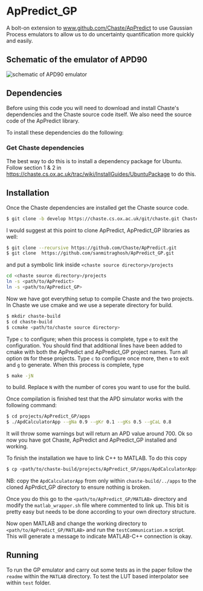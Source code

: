 # ApPredict_GP

A bolt-on extension to www.github.com/Chaste/ApPredict to use Gaussian Process emulators to allow us to do uncertainty quantification more quickly and easily.

## Schematic of the emulator of APD90

![schematic of APD90 emulator](https://github.com/sanmitraghosh/ApPredict_GP/blob/master/SimulatorEmulator.png)

## Dependencies

Before using this code you will need to download and install Chaste's
dependencies and the Chaste source code itself. We also need the source code of the ApPredict library.

To install these dependencies do the following:
### Get Chaste dependencies
The best way to do this is to install a dependency package for Ubuntu. Follow section 1 & 2 in https://chaste.cs.ox.ac.uk/trac/wiki/InstallGuides/UbuntuPackage to do this.

## Installation

Once the Chaste dependencies are installed get the Chaste source code. 

```bash
$ git clone -b develop https://chaste.cs.ox.ac.uk/git/chaste.git Chaste
```
I would suggest at this point to clone ApPredict, ApPredict_GP libraries as well:
```bash
$ git clone --recursive https://github.com/Chaste/ApPredict.git
$ git clone  https://github.com/sanmitraghosh/ApPredict_GP.git
```
and put a symbolic link inside `<chaste source directory>/projects`
```bash
cd <chaste source directory>/projects
ln -s <path/to/ApPredict>
ln -s <path/to/ApPredict_GP>
```

Now we have got everything setup to compile Chaste and the two projects. In Chaste we use cmake and we use a seperate directory for build.
```bash
$ mkdir chaste-build
$ cd chaste-build
$ ccmake <path/to/chaste source directory>
```
Type `c` to configure; when this process is complete, type `e` to exit the configuration. You should find that additional lines have been added to cmake with both the ApPredict and ApPredict_GP project names. Turn all option `ON` for these projects. 
Type `c` to configure once more, then `e` to exit and `g` to generate. When this process is complete, type 
```bash
$ make -jN
```
to build. Replace `N` with the number of cores you want to use for the build.

Once compilation is finished test that the APD simulator works with the following command:

```bash
$ cd projects/ApPredict_GP/apps
$ ./ApdCalculatorApp --gNa 0.9 --gKr 0.1 --gKs 0.5 --gCaL 0.8
```
It will throw some warnings but will return an APD value around 700. Ok so now you have got Chaste, ApPredict and ApPredict_GP installed and working.

To finish the installation we have to link C++ to MATLAB. To do this copy 

```bash
$ cp <path/to/chaste-build/projects/ApPredict_GP/apps/ApdCalculatorApp> <path/to/ApPredict_GP/MATLAB>
```
NB: copy the `ApdCalculatorApp` from only within `chaste-build/../apps` to the cloned ApPrdict_GP directory to ensure nothing is broken.

Once you do this go to the `<path/to/ApPredict_GP/MATLAB>` directory and modify the `matlab_wrapper.sh` file where commented to link up. This bit is pretty easy but needs to be done according to your own directory structure.

Now open MATLAB and change the working directory to `<path/to/ApPredict_GP/MATLAB>` and run the `testCommunication.m` script. This will generate a message to indicate MATLAB-C++ connection is okay.


## Running

To run the GP emulator and carry out some tests as in the paper follow the `readme` within the `MATLAB` directory. To test the LUT based interpolator see within `test` folder.
